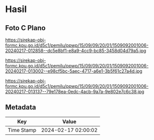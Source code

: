 # Hasil

## Foto C Plano

https://sirekap-obj-formc.kpu.go.id/d5c1/pemilu/ppwp/15/09/09/20/01/1509092001006-20240217-012858--dc5e8bf1-e8a9-4cc9-bc85-3458d04d79a5.jpg

https://sirekap-obj-formc.kpu.go.id/d5c1/pemilu/ppwp/15/09/09/20/01/1509092001006-20240217-013002--e98cf5bc-5aec-4717-a6e1-3b5f61c27a4d.jpg

https://sirekap-obj-formc.kpu.go.id/d5c1/pemilu/ppwp/15/09/09/20/01/1509092001006-20240217-013137--79e178ea-0edc-4acb-9a7a-9e802e7c6c38.jpg


## Metadata

| Key        | Value               |
| ---------- | ------------------- |
| Time Stamp | 2024-02-17 02:00:02 |



